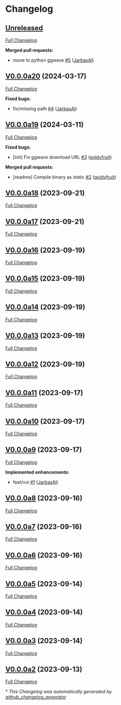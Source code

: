 # Changelog

## [Unreleased](https://github.com/OpenVoiceOS/ovos-audio-transformer-plugin-ggwave/tree/HEAD)

[Full Changelog](https://github.com/OpenVoiceOS/ovos-audio-transformer-plugin-ggwave/compare/V0.0.0a20...HEAD)

**Merged pull requests:**

- move to python ggwave [\#5](https://github.com/OpenVoiceOS/ovos-audio-transformer-plugin-ggwave/pull/5) ([JarbasAl](https://github.com/JarbasAl))

## [V0.0.0a20](https://github.com/OpenVoiceOS/ovos-audio-transformer-plugin-ggwave/tree/V0.0.0a20) (2024-03-17)

[Full Changelog](https://github.com/OpenVoiceOS/ovos-audio-transformer-plugin-ggwave/compare/V0.0.0a19...V0.0.0a20)

**Fixed bugs:**

- fix/missing path [\#4](https://github.com/OpenVoiceOS/ovos-audio-transformer-plugin-ggwave/pull/4) ([JarbasAl](https://github.com/JarbasAl))

## [V0.0.0a19](https://github.com/OpenVoiceOS/ovos-audio-transformer-plugin-ggwave/tree/V0.0.0a19) (2024-03-11)

[Full Changelog](https://github.com/OpenVoiceOS/ovos-audio-transformer-plugin-ggwave/compare/V0.0.0a18...V0.0.0a19)

**Fixed bugs:**

- \[init\] Fix ggwave download URL [\#3](https://github.com/OpenVoiceOS/ovos-audio-transformer-plugin-ggwave/pull/3) ([goldyfruit](https://github.com/goldyfruit))

**Merged pull requests:**

- \[readme\] Compile binary as static [\#2](https://github.com/OpenVoiceOS/ovos-audio-transformer-plugin-ggwave/pull/2) ([goldyfruit](https://github.com/goldyfruit))

## [V0.0.0a18](https://github.com/OpenVoiceOS/ovos-audio-transformer-plugin-ggwave/tree/V0.0.0a18) (2023-09-21)

[Full Changelog](https://github.com/OpenVoiceOS/ovos-audio-transformer-plugin-ggwave/compare/V0.0.0a17...V0.0.0a18)

## [V0.0.0a17](https://github.com/OpenVoiceOS/ovos-audio-transformer-plugin-ggwave/tree/V0.0.0a17) (2023-09-21)

[Full Changelog](https://github.com/OpenVoiceOS/ovos-audio-transformer-plugin-ggwave/compare/V0.0.0a16...V0.0.0a17)

## [V0.0.0a16](https://github.com/OpenVoiceOS/ovos-audio-transformer-plugin-ggwave/tree/V0.0.0a16) (2023-09-19)

[Full Changelog](https://github.com/OpenVoiceOS/ovos-audio-transformer-plugin-ggwave/compare/V0.0.0a15...V0.0.0a16)

## [V0.0.0a15](https://github.com/OpenVoiceOS/ovos-audio-transformer-plugin-ggwave/tree/V0.0.0a15) (2023-09-19)

[Full Changelog](https://github.com/OpenVoiceOS/ovos-audio-transformer-plugin-ggwave/compare/V0.0.0a14...V0.0.0a15)

## [V0.0.0a14](https://github.com/OpenVoiceOS/ovos-audio-transformer-plugin-ggwave/tree/V0.0.0a14) (2023-09-19)

[Full Changelog](https://github.com/OpenVoiceOS/ovos-audio-transformer-plugin-ggwave/compare/V0.0.0a13...V0.0.0a14)

## [V0.0.0a13](https://github.com/OpenVoiceOS/ovos-audio-transformer-plugin-ggwave/tree/V0.0.0a13) (2023-09-19)

[Full Changelog](https://github.com/OpenVoiceOS/ovos-audio-transformer-plugin-ggwave/compare/V0.0.0a12...V0.0.0a13)

## [V0.0.0a12](https://github.com/OpenVoiceOS/ovos-audio-transformer-plugin-ggwave/tree/V0.0.0a12) (2023-09-19)

[Full Changelog](https://github.com/OpenVoiceOS/ovos-audio-transformer-plugin-ggwave/compare/V0.0.0a11...V0.0.0a12)

## [V0.0.0a11](https://github.com/OpenVoiceOS/ovos-audio-transformer-plugin-ggwave/tree/V0.0.0a11) (2023-09-17)

[Full Changelog](https://github.com/OpenVoiceOS/ovos-audio-transformer-plugin-ggwave/compare/V0.0.0a10...V0.0.0a11)

## [V0.0.0a10](https://github.com/OpenVoiceOS/ovos-audio-transformer-plugin-ggwave/tree/V0.0.0a10) (2023-09-17)

[Full Changelog](https://github.com/OpenVoiceOS/ovos-audio-transformer-plugin-ggwave/compare/V0.0.0a9...V0.0.0a10)

## [V0.0.0a9](https://github.com/OpenVoiceOS/ovos-audio-transformer-plugin-ggwave/tree/V0.0.0a9) (2023-09-17)

[Full Changelog](https://github.com/OpenVoiceOS/ovos-audio-transformer-plugin-ggwave/compare/V0.0.0a8...V0.0.0a9)

**Implemented enhancements:**

- feat/vui [\#1](https://github.com/OpenVoiceOS/ovos-audio-transformer-plugin-ggwave/pull/1) ([JarbasAl](https://github.com/JarbasAl))

## [V0.0.0a8](https://github.com/OpenVoiceOS/ovos-audio-transformer-plugin-ggwave/tree/V0.0.0a8) (2023-09-16)

[Full Changelog](https://github.com/OpenVoiceOS/ovos-audio-transformer-plugin-ggwave/compare/V0.0.0a7...V0.0.0a8)

## [V0.0.0a7](https://github.com/OpenVoiceOS/ovos-audio-transformer-plugin-ggwave/tree/V0.0.0a7) (2023-09-16)

[Full Changelog](https://github.com/OpenVoiceOS/ovos-audio-transformer-plugin-ggwave/compare/V0.0.0a6...V0.0.0a7)

## [V0.0.0a6](https://github.com/OpenVoiceOS/ovos-audio-transformer-plugin-ggwave/tree/V0.0.0a6) (2023-09-16)

[Full Changelog](https://github.com/OpenVoiceOS/ovos-audio-transformer-plugin-ggwave/compare/V0.0.0a5...V0.0.0a6)

## [V0.0.0a5](https://github.com/OpenVoiceOS/ovos-audio-transformer-plugin-ggwave/tree/V0.0.0a5) (2023-09-14)

[Full Changelog](https://github.com/OpenVoiceOS/ovos-audio-transformer-plugin-ggwave/compare/V0.0.0a4...V0.0.0a5)

## [V0.0.0a4](https://github.com/OpenVoiceOS/ovos-audio-transformer-plugin-ggwave/tree/V0.0.0a4) (2023-09-14)

[Full Changelog](https://github.com/OpenVoiceOS/ovos-audio-transformer-plugin-ggwave/compare/V0.0.0a3...V0.0.0a4)

## [V0.0.0a3](https://github.com/OpenVoiceOS/ovos-audio-transformer-plugin-ggwave/tree/V0.0.0a3) (2023-09-14)

[Full Changelog](https://github.com/OpenVoiceOS/ovos-audio-transformer-plugin-ggwave/compare/V0.0.0a2...V0.0.0a3)

## [V0.0.0a2](https://github.com/OpenVoiceOS/ovos-audio-transformer-plugin-ggwave/tree/V0.0.0a2) (2023-09-13)

[Full Changelog](https://github.com/OpenVoiceOS/ovos-audio-transformer-plugin-ggwave/compare/aedf9aba9d9f8f69d46648e2c72f60a93a9befdd...V0.0.0a2)



\* *This Changelog was automatically generated by [github_changelog_generator](https://github.com/github-changelog-generator/github-changelog-generator)*

